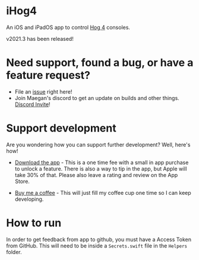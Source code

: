 # iHog4

An iOS and iPadOS app to control [Hog 4](https://www.etcconnect.com/Products/High-End-Systems/Hog-4-Consoles/) consoles.

v2021.3 has been released!

# Need support, found a bug, or have a feature request?

- File an [issue](https://github.com/maeganwilson/iHog4/issues/new) right here!
- Join Maegan's discord to get an update on builds and other things. [Discord Invite](https://discord.gg/HmGYbNHmun)!

# Support development

Are you wondering how you can support further development? Well, here's how!

- [Download the app](https://apps.apple.com/us/app/ihog-osc-lighting-remote/id1487580623?ls=1) - This is a one time fee with a small in app purchase to unlock a feature. There is also a way to tip in the app, but Apple will take 30% of that. Please also leave a rating and review on the App Store.

- [Buy me a coffee](https://geni.us/buy-maegan-a-coffee) - This will just fill my coffee cup one time so I can keep developing.

# How to run

In order to get feedback from app to github, you must have a Access Token from GitHub. This will need to be inside a `Secrets.swift` file in the `Helpers` folder.
